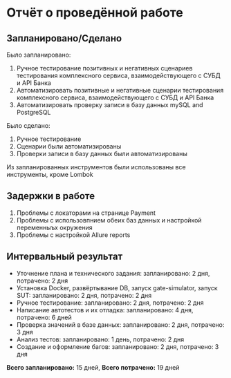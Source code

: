 # Отчёт о проведённой работе

## Запланировано/Сделано
Было запланировано:
1. Ручное тестирование позитивных и негативных сценариев тестирования комплексного сервиса, взаимодействующего с СУБД и API Банка
2. Автоматизировать позитивные и негативные сценарии тестирования комплексного сервиса, взаимодействующего с СУБД и API Банка
3. Автоматизировать проверку записи в базу данных mySQL and PostgreSQL

Было сделано:
1. Ручное тестирование
2. Сценарии были автоматизированы
3. Проверки записи в базу данных были автоматизированы

Из запланированных инструментов были использованы все инструменты, кроме Lombok

## Задержки в работе
1. Проблемы с локаторами на странице Payment
2. Проблемы с использовпнием обеих баз данных и настройкой переменныъх окружения
3. Проблемы с настройкой Allure reports 

## Интервальный результат
  * Уточнение плана и технического задания: запланировано: 2 дня, потрачено: 2 дня
  * Установка Docker, развёртывание DB, запуск gate-simulator, запуск SUT: запланировано: 2 дня, потрачено: 2 дня
  * Ручное тестирование: запланировано: 2 дня, потрачено: 2 дня
  * Написание автотестов и их отладка: запланировано: 4 дня, потрачено: 6 дней
  * Проверка значений в базе данных: запланировано: 2 дня, потрачено: 3 дня
  * Анализ тестов: запланировано: 1 день, потрачено: 2 дня
  * Создание и оформление багов: запланировано: 2 дня, потрачено: 3 дня

**Всего запланировано:** 15 дней, **Всего потрачено:** 19 дней
